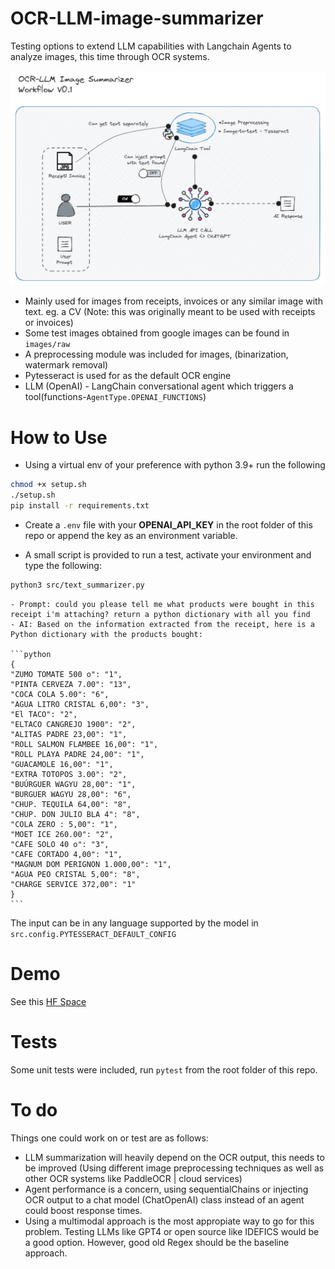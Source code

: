 # OCR-LLM-image-summarizer


Testing options to extend LLM capabilities with Langchain Agents to analyze images, this time through OCR systems.


![image](./images/analyzer-infra.jpeg)

- Mainly used for images from receipts, invoices or any similar image with text. eg. a CV (Note: this was originally meant to be used with receipts or invoices)
- Some test images obtained from google images can be found in `images/raw`
- A preprocessing module was included for images, (binarization, watermark removal)
- Pytesseract is used for as the default OCR engine
- LLM (OpenAI) - LangChain conversational agent which triggers a tool(functions-`AgentType.OPENAI_FUNCTIONS`) 


# How to Use

- Using a virtual env of your preference with python 3.9+ run the following

```bash
chmod +x setup.sh
./setup.sh
pip install -r requirements.txt
```

- Create a `.env` file with your **OPENAI_API_KEY** in the root folder of this repo or append the key as an environment variable.

- A small script is provided to run a test, activate your environment and type the following:

```bash
python3 src/text_summarizer.py
```


    - Prompt: could you please tell me what products were bought in this receipt i'm attaching? return a python dictionary with all you find
    - AI: Based on the information extracted from the receipt, here is a Python dictionary with the products bought:

    ```python
    {
    "ZUMO TOMATE 500 o": "1",
    "PINTA CERVEZA 7.00": "13",
    "COCA COLA 5.00": "6",
    "AGUA LITRO CRISTAL 6,00": "3",
    "El TACO": "2",
    "ELTACO CANGREJO 1900": "2",
    "ALITAS PADRE 23,00": "1",
    "ROLL SALMON FLAMBEE 16,00": "1",
    "ROLL PLAYA PADRE 24,00": "1",
    "GUACAMOLE 16,00": "1",
    "EXTRA TOTOPOS 3.00": "2",
    "BUÚRGUER WAGYU 28,00": "1",
    "BURGUER WAGYU 28,00": "6",
    "CHUP. TEQUILA 64,00": "8",
    "CHUP. DON JULIO BLA 4": "8",
    "COLA ZERO : 5,00": "1",
    "MOET ICE 260.00": "2",
    "CAFE SOLO 40 o": "3",
    "CAFE CORTADO 4,00": "1",
    "MAGNUM DOM PERIGNON 1.000,00": "1",
    "AGUA PEO CRISTAL 5,00": "8",
    "CHARGE SERVICE 372,00": "1"
    }
    ```

The input can be in any language supported by the model in `src.config.PYTESSERACT_DEFAULT_CONFIG`

# Demo

See this [HF Space](https://huggingface.co/spaces/jhonparra18/receipt-llm-analyzer)

# Tests

Some unit tests were included, run `pytest` from the root folder of this repo.


# To do

Things one could work on or test are as follows:

- LLM summarization will heavily depend on the OCR output, this needs to be improved (Using different image preprocessing techniques as well as other OCR systems like PaddleOCR | cloud services)
- Agent performance is a concern, using sequentialChains or injecting OCR output to a chat model (ChatOpenAI) class instead of an agent could boost response times.
- Using a multimodal approach is the most appropiate way to go for this problem. Testing LLMs like GPT4 or open source like IDEFICS would be a good option. However, good old Regex should be the baseline approach.